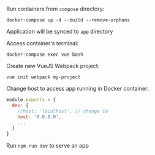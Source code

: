 Run containers from `compose` directory:

`docker-compose up -d --build --remove-orphans`

Application will be synced to `app` directory

Access container's terminal:

`docker-compose exec vue bash`

Create new VueJS Webpack project:

`vue init webpack my-project`

Change host to access app running in Docker container:

```js
module.exports = {
  dev: {
    //host: 'localhost', // change to
    host: '0.0.0.0',
    ...
  }
}
```
Run `npm run dev` to serve an app